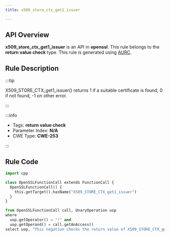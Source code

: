 ```yaml
---
title: x509_store_ctx_get1_issuer

---
```



## API Overview
**x509_store_ctx_get1_issuer** is an API in **openssl**. This rule belongs to the **return value check** type. This rule is generated using [AURC](../../tools/AURC).
## Rule Description

:::tip

X509_STORE_CTX_get1_issuer() returns 1 if a suitable certificate is found, 0 if not found, -1 on other error.

:::

:::info

- Tags: **return value check**
- Parameter Index: **N/A**
- CWE Type: **CWE-253**

:::

## Rule Code
```python
import cpp

class OpenSSLFunctionCall extends FunctionCall {
  OpenSSLFunctionCall() {
    this.getTarget().hasName("X509_STORE_CTX_get1_issuer")
  }
}

from OpenSSLFunctionCall call, UnaryOperation uop
where
  uop.getOperator() = "!" and
  uop.getOperand() = call.getAnAccess()
select uop, "This negation checks the return value of X509_STORE_CTX_get1_issuer."
```